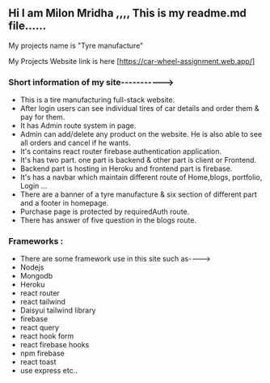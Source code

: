 ## Hi I am Milon Mridha ,,,, This is my readme.md file......

My projects name is "Tyre manufacture"

 My Projects Website link is here [https://car-wheel-assignment.web.app/]

### Short information of my site----------->
- This is a tire manufacturing full-stack website.
- After login users can see individual tires of car details and order them & pay for them.
- It has Admin route system in  page.
- Admin can add/delete any product on the website. He is also able to see all orders and cancel if he
wants.
- It's contains react router firebase authentication  application.
- It's has two part. one part is backend & other part is client or Frontend.
- Backend part is hosting in Heroku and frontend part is firebase.
- It's has a navbar which maintain different route of Home,blogs, portfolio, Login ...
- There are a banner of a tyre manufacture & six section of different part and a footer in homepage.
- Purchase page is protected by requiredAuth route.
- There has  answer of  five question in the blogs route.

### Frameworks :
- There are some framework use in this site such as---->
- Nodejs
- Mongodb
- Heroku
- react router 
- react tailwind
- Daisyui tailwind library
- firebase
- react query
- react hook form
- react firebase hooks
- npm firebase 
- react toast
- use express etc..